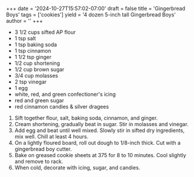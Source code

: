 +++
date = '2024-10-27T15:57:02-07:00'
draft = false
title = 'Gingerbread Boys'
tags = ['cookies']
yield = '4 dozen 5-inch tall Gingerbread Boys'
author = ''
+++

* 3 1/2 cups sifted AP flour
* 1 tsp salt
* 1 tsp baking soda
* 1 tsp cinnamon
* 1 1/2 tsp ginger
* 1/2 cup shortening
* 1/2 cup brown sugar
* 3/4 cup molasses
* 2 tsp vinegar
* 1 egg
* white, red, and green confectioner's icing
* red and green sugar
* red cinnamon candies & silver dragees

1. Sift together flour, salt, baking soda, cinnamon, and ginger.
2. Cream shortening, gradually beat in sugar. Stir in molasses and vinegar.
3. Add egg and beat until well mixed. Slowly stir in sifted dry ingredients, mix well. Chill at least 4 hours.
4. On a lightly floured board, roll out dough to 1/8-inch thick. Cut with a gingerbread boy cutter.
5. Bake on greased cookie sheets at 375 for 8 to 10 minutes. Cool slightly and remove to rack.
6. When cold, decorate with icing, sugar, and candies.